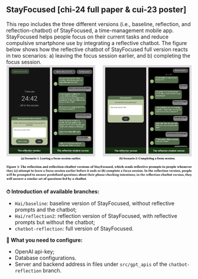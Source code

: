 ## StayFocused [chi-24 full paper & cui-23 poster]
This repo includes the three different versions (i.e., baseline, reflection, and reflection-chatbot) of StayFocused, a time-management mobile app. StayFocused helps people focus on their current tasks and reduce compulsive smartphone use by integrating a reflective chatbot. The figure below shows how the reflective chatbot of StayFocused full version reacts in two scenarios: a) leaving the focus session earlier, and b) completing the focus session.
![image](SF-teaser.png) 

**⏱ Introduction of available branches:**
- `Hai/baseline`: baseline version of StayFocused, without reflective prompts and the chatbot;
- `Hai/reflection2`: reflection version of StayFocused, with reflective prompts but without the chatbot;
- `chatbot-reflection`: full version of StayFocused.

**📖 What you need to configure:**
- OpenAI api-key;
- Database configurations.
- Server and backend address in files under `src/gpt_apis` of the `chatbot-reflection` branch.
